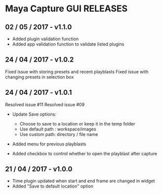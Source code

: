 # Maya Capture GUI RELEASES

## 02 / 05 / 2017 - v1.1.0
- Added plugin validation function
- Added app validation function to validate listed plugins

## 24 / 04 / 2017 - v1.0.2
Fixed issue with storing presets and recent playblasts
Fixed issue with changing presets in selection box

## 24 / 04 / 2017 - v1.0.1

Resolved issue #11
Resolved issue #09

- Update Save options:
  + Choose to save to a location or keep it in the temp folder
  + Use default path : workspace/images
  + Use custom path: directory / file name

- Added menu for previous playblasts
- Added checkbox to control whether to open the playblast after capture

## 21 / 04 / 2017 - v1.0.0

- Time plugin updated when start and end frame are changed in widget
- Added "Save to default location" option